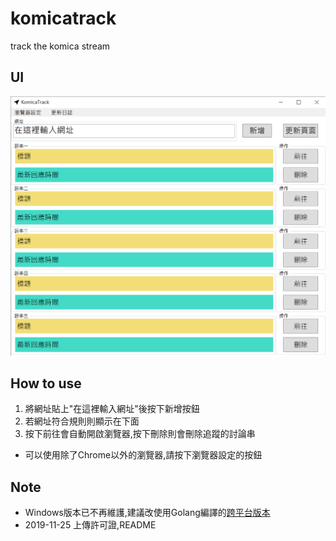 # komicatrack
 track the komica stream

## UI
![](./file/UI.png)

## How to use 

1. 將網址貼上"在這裡輸入網址"後按下新增按鈕
2. 若網址符合規則則顯示在下面
3. 按下前往會自動開啟瀏覽器,按下刪除則會刪除追蹤的討論串
- 可以使用除了Chrome以外的瀏覽器,請按下瀏覽器設定的按鈕

## Note

- Windows版本已不再維護,建議改使用Golang編譯的[跨平台版本](https://github.com/skynocover/KoTrack)
- 2019-11-25 上傳許可證,README